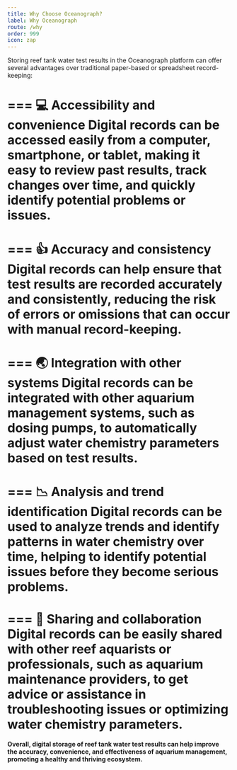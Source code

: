 ```yaml
---
title: Why Choose Oceanograph?
label: Why Oceanograph
route: /why
order: 999
icon: zap
---
```


Storing reef tank water test results in the Oceanograph platform can offer several advantages over traditional
paper-based or spreadsheet record-keeping:

=== :computer: Accessibility and convenience
Digital records can be accessed easily from a computer, smartphone, or tablet, making it
easy to review past results, track changes over time, and quickly identify potential problems or issues.
===

=== :+1: Accuracy and consistency
Digital records can help ensure that test results are recorded accurately and consistently,
reducing the risk of errors or omissions that can occur with manual record-keeping.
===

=== :earth_asia: Integration with other systems
Digital records can be integrated with other aquarium management systems, such as dosing
pumps, to automatically adjust water chemistry parameters based on test results.
===

=== :chart_with_downwards_trend: Analysis and trend identification
Digital records can be used to analyze trends and identify patterns in water
chemistry over time, helping to identify potential issues before they become serious problems.
===

=== :handshake: Sharing and collaboration
Digital records can be easily shared with other reef aquarists or professionals, such as
aquarium maintenance providers, to get advice or assistance in troubleshooting issues or optimizing water chemistry
parameters.
===

**Overall, digital storage of reef tank water test results can help improve the accuracy, convenience, and effectiveness
of aquarium management, promoting a healthy and thriving ecosystem.**




